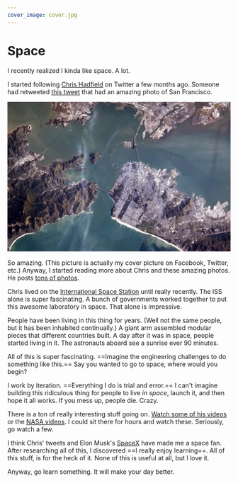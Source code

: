 ```yaml
---
cover_image: cover.jpg
---
```


# Space

I recently realized I kinda like space. A lot.

I started following [Chris Hadfield](http://twitter.com/cmdr_hadfield) on Twitter a few months ago. Someone had retweeted [this tweet](https://twitter.com/Cmdr_Hadfield/status/294535736621936642) that had an amazing photo of San Francisco.

![San Francisco](sanfrancisco.jpg)

So amazing. (This picture is actually my cover picture on Facebook, Twitter, etc.) Anyway, I started reading more about Chris and these amazing photos. He posts [tons of photos](https://twitter.com/Cmdr_Hadfield/media/grid).

Chris lived on the [International Space Station](http://en.wikipedia.org/wiki/Iss) until really recently. The ISS alone is super fascinating. A bunch of governments worked together to put this awesome laboratory in space. That alone is impressive.

People have been living in this thing for years. (Well not the same people, but it has been inhabited continually.) A giant arm assembled modular pieces that different countries built. A day after it was in space, people started living in it. The astronauts aboard see a sunrise ever 90 minutes.

All of this is super fascinating. ==Imagine the engineering challenges to do something like this.== Say you wanted to go to space, where would you begin?

I work by iteration. ==Everything I do is trial and error.== I can't imagine building this ridiculous thing for people to live *in space*, launch it, and then hope it all works. If you mess up, people die. Crazy.

There is a ton of really interesting stuff going on. [Watch some of his videos](https://www.youtube.com/user/canadianspaceagency) or the [NASA videos](https://www.youtube.com/user/NASAtelevision). I could sit there for hours and watch these. Seriously, go watch a few.

I think Chris' tweets and Elon Musk's [SpaceX](http://spacex.com) have made me a space fan. After researching all of this, I discovered ==I really enjoy learning==. All of this stuff, is for the heck of it. None of this is useful at all, but I love it.

Anyway, go learn something. It will make your day better.


